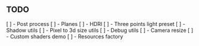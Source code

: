 ## TODO

[ ] - Post process
[ ] - Planes
[ ] - HDRI
[ ] - Three points light preset
[ ] - Shadow utils
[ ] - Pixel to 3d size utils
[ ] - Debug utils
[ ] - Camera resize
[ ] - Custom shaders demo
[ ] - Resources factory